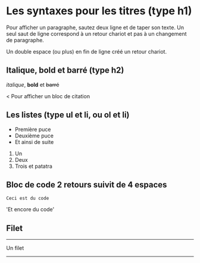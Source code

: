 # Les syntaxes pour les titres (type h1)

Pour afficher un paragraphe, sautez deux ligne et de taper son texte.
Un seul saut de ligne correspond à un retour chariot et pas à un changement de paragraphe.

Un double espace (ou plus) en fin de ligne créé un retour chariot.

## Italique, bold et barré (type h2)

*italique*, **bold** et ~~barré~~

< Pour afficher un bloc de citation

## Les listes (type ul et li, ou ol et li)

* Première puce
* Deuxième puce
* Et ainsi de suite

1. Un
2. Deux
3. Trois et patatra

## Bloc de code 2 retours suivit de 4 espaces


    Ceci est du code

'Et encore du code'

## Filet

***
Un filet 
***




